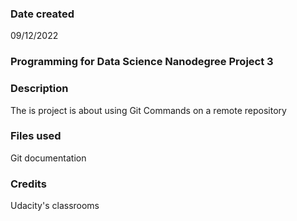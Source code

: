 
### Date created
09/12/2022

### Programming for Data Science Nanodegree Project 3


### Description
The is project is about using Git Commands on a remote repository 

### Files used
Git documentation 

### Credits
Udacity's classrooms 
